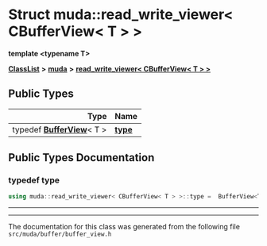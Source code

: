 

# Struct muda::read\_write\_viewer&lt; CBufferView&lt; T &gt; &gt;

**template &lt;typename T&gt;**



[**ClassList**](annotated.md) **>** [**muda**](namespacemuda.md) **>** [**read\_write\_viewer&lt; CBufferView&lt; T &gt; &gt;**](structmuda_1_1read__write__viewer_3_01_c_buffer_view_3_01_t_01_4_01_4.md)






















## Public Types

| Type | Name |
| ---: | :--- |
| typedef [**BufferView**](classmuda_1_1_buffer_view_t.md)&lt; T &gt; | [**type**](#typedef-type)  <br> |
















































## Public Types Documentation




### typedef type 

```C++
using muda::read_write_viewer< CBufferView< T > >::type =  BufferView<T>;
```




<hr>

------------------------------
The documentation for this class was generated from the following file `src/muda/buffer/buffer_view.h`

